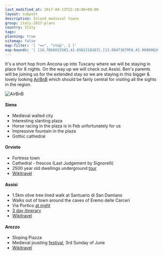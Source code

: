 ```yaml
---
last_modified_at: 2017-04-13T22:10:00+00:00
layout: subpost
description: Inland medieval towns
group: italy-2017-plans
country: Italy
tags: 
planning: true
sitemap: false
map-filter: '[ "==", "step", 1 ]'
map-bounds: '[ [10.7666015583,42.6501218183],[13.0847167958,43.9690982013]]'
---
```


It's a short hop from Ancona up into Tuscany where we will be staying in place for 8 nights. On the way up we will check out Assisi. Ben's parents will be joining us for the extended stay
so we are staying in this bigger & lovely looking [AirBnB](https://www.airbnb.co.uk/rooms/5667701) which should be fairly central for visiting all the sights in the region.

![AirBnB](https://a0.muscache.com/im/pictures/70578415/f7821841_original.jpg)

#### Siena
- Medieval walled city
- Interesting slanting plaza
- Horse racing in the plaza is in Feb unfortunately for us
- Impressive fountain in the plaza
- Gothic cathedral

#### Orvieto
- Fortress town
- Cathedral - frescos (Last Judgement by Signorelli)
- 2500 year old dwellings underground [tour](http://www.orvietounderground.it/index.php/en/?lang=en)
- [Wikitravel](http://wikitravel.org/en/Orvieto)

#### Assisi
- 1.5km olive tree lined walk at Santuario di San Damiano
- Walks out of town around the caves of Eremo delle Carceri
- Via Portico [at night](http://bnb-trasimeno.com/wp-content/uploads/Assisi003.jpg)
- [3 day itinerary](http://www.brigolante.com/blog/2014/03/umbria-rental-three-day-itinerary-for-assisi/)
- [Wikitravel](http://wikitravel.org/en/Assisi)

#### Arezzo
- Sloping Piazza
- Medieval jousting [festival](http://www.turismo.intoscana.it/allthingstuscany/aroundtuscany/joust-saracens-arezzo/), 3rd Sunday of June
- [Wikitravel](http://wikitravel.org/en/Arezzo)
